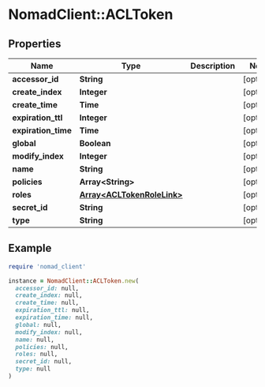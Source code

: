 # NomadClient::ACLToken

## Properties

| Name | Type | Description | Notes |
| ---- | ---- | ----------- | ----- |
| **accessor_id** | **String** |  | [optional] |
| **create_index** | **Integer** |  | [optional] |
| **create_time** | **Time** |  | [optional] |
| **expiration_ttl** | **Integer** |  | [optional] |
| **expiration_time** | **Time** |  | [optional] |
| **global** | **Boolean** |  | [optional] |
| **modify_index** | **Integer** |  | [optional] |
| **name** | **String** |  | [optional] |
| **policies** | **Array&lt;String&gt;** |  | [optional] |
| **roles** | [**Array&lt;ACLTokenRoleLink&gt;**](ACLTokenRoleLink.md) |  | [optional] |
| **secret_id** | **String** |  | [optional] |
| **type** | **String** |  | [optional] |

## Example

```ruby
require 'nomad_client'

instance = NomadClient::ACLToken.new(
  accessor_id: null,
  create_index: null,
  create_time: null,
  expiration_ttl: null,
  expiration_time: null,
  global: null,
  modify_index: null,
  name: null,
  policies: null,
  roles: null,
  secret_id: null,
  type: null
)
```

